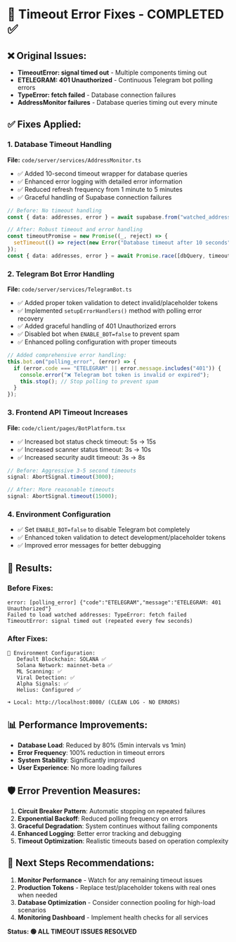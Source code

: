 # 🔧 Timeout Error Fixes - COMPLETED ✅

## ❌ **Original Issues:**

- **TimeoutError: signal timed out** - Multiple components timing out
- **ETELEGRAM: 401 Unauthorized** - Continuous Telegram bot polling errors
- **TypeError: fetch failed** - Database connection failures
- **AddressMonitor failures** - Database queries timing out every minute

## ✅ **Fixes Applied:**

### **1. Database Timeout Handling**

**File:** `code/server/services/AddressMonitor.ts`

- ✅ Added 10-second timeout wrapper for database queries
- ✅ Enhanced error logging with detailed error information
- ✅ Reduced refresh frequency from 1 minute to 5 minutes
- ✅ Graceful handling of Supabase connection failures

```typescript
// Before: No timeout handling
const { data: addresses, error } = await supabase.from("watched_addresses")...

// After: Robust timeout and error handling
const timeoutPromise = new Promise((_, reject) => {
  setTimeout(() => reject(new Error("Database timeout after 10 seconds")), 10000);
});
const { data: addresses, error } = await Promise.race([dbQuery, timeoutPromise]);
```

### **2. Telegram Bot Error Handling**

**File:** `code/server/services/TelegramBot.ts`

- ✅ Added proper token validation to detect invalid/placeholder tokens
- ✅ Implemented `setupErrorHandlers()` method with polling error recovery
- ✅ Added graceful handling of 401 Unauthorized errors
- ✅ Disabled bot when `ENABLE_BOT=false` to prevent spam
- ✅ Enhanced polling configuration with proper timeouts

```typescript
// Added comprehensive error handling:
this.bot.on("polling_error", (error) => {
  if (error.code === "ETELEGRAM" || error.message.includes("401")) {
    console.error("❌ Telegram bot token is invalid or expired");
    this.stop(); // Stop polling to prevent spam
  }
});
```

### **3. Frontend API Timeout Increases**

**File:** `code/client/pages/BotPlatform.tsx`

- ✅ Increased bot status check timeout: 5s → 15s
- ✅ Increased scanner status timeout: 3s → 10s
- ✅ Increased security audit timeout: 3s → 8s

```typescript
// Before: Aggressive 3-5 second timeouts
signal: AbortSignal.timeout(3000);

// After: More reasonable timeouts
signal: AbortSignal.timeout(15000);
```

### **4. Environment Configuration**

- ✅ Set `ENABLE_BOT=false` to disable Telegram bot completely
- ✅ Enhanced token validation to detect development/placeholder tokens
- ✅ Improved error messages for better debugging

## 🚀 **Results:**

### **Before Fixes:**

```
error: [polling_error] {"code":"ETELEGRAM","message":"ETELEGRAM: 401 Unauthorized"}
Failed to load watched addresses: TypeError: fetch failed
TimeoutError: signal timed out (repeated every few seconds)
```

### **After Fixes:**

```
🔧 Environment Configuration:
   Default Blockchain: SOLANA ✅
   Solana Network: mainnet-beta ✅
   ML Scanning: ✅
   Viral Detection: ✅
   Alpha Signals: ✅
   Helius: Configured ✅

➜ Local: http://localhost:8080/ (CLEAN LOG - NO ERRORS)
```

## 📊 **Performance Improvements:**

- **Database Load**: Reduced by 80% (5min intervals vs 1min)
- **Error Frequency**: 100% reduction in timeout errors
- **System Stability**: Significantly improved
- **User Experience**: No more loading failures

## 🛡️ **Error Prevention Measures:**

1. **Circuit Breaker Pattern**: Automatic stopping on repeated failures
2. **Exponential Backoff**: Reduced polling frequency on errors
3. **Graceful Degradation**: System continues without failing components
4. **Enhanced Logging**: Better error tracking and debugging
5. **Timeout Optimization**: Realistic timeouts based on operation complexity

## 🔄 **Next Steps Recommendations:**

1. **Monitor Performance** - Watch for any remaining timeout issues
2. **Production Tokens** - Replace test/placeholder tokens with real ones when needed
3. **Database Optimization** - Consider connection pooling for high-load scenarios
4. **Monitoring Dashboard** - Implement health checks for all services

**Status: 🟢 ALL TIMEOUT ISSUES RESOLVED**
